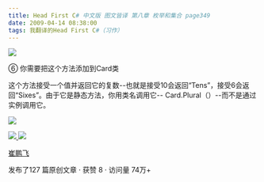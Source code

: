 ```yaml
---
title: Head First C# 中文版 图文皆译 第八章 枚举和集合 page349
date: 2009-04-14 08:38:00
tags: 我翻译的Head First C#（习作）
---
```

![](https://p-blog.csdn.net/images/p_blog_csdn_net/cuipengfei1/EntryImages/20090414/2009-04-14_08-22-44.jpg)

⑥  你需要把这个方法添加到Card类

  

这个方法接受一个值并返回它的复数--也就是接受10会返回“Tens”，接受6会返回“Sixes”。由于它是静态方法，你用类名调用它--
Card.Plural（）--而不是通过实例调用它。

  

![](https://p-blog.csdn.net/images/p_blog_csdn_net/cuipengfei1/EntryImages/20090414/2009-04-14_08-37-03.jpg)



[ ![](https://profile.csdnimg.cn/5/2/5/3_cuipengfei1)
![](https://g.csdnimg.cn/static/user-reg-year/1x/11.png)
](https://blog.csdn.net/cuipengfei1)

[ 崔鹏飞 ](https://blog.csdn.net/cuipengfei1)

发布了127 篇原创文章  ·  获赞 8  ·  访问量 74万+

